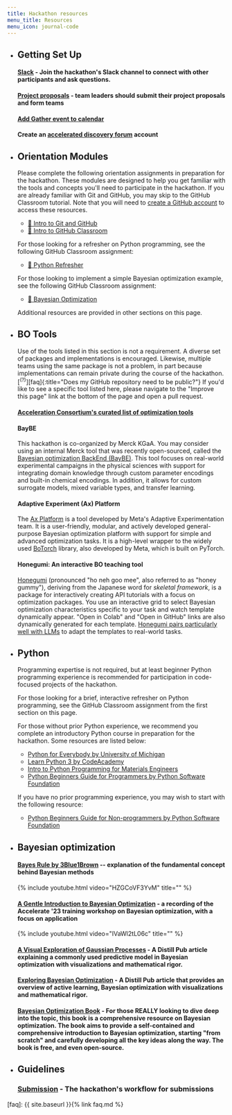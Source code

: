 ```yaml
---
title: Hackathon resources
menu_title: Resources
menu_icon: journal-code
---
```


<ul class="grid">

<li class="resource-block" markdown="1">

## Getting Set Up

#### [Slack](https://join.slack.com/share/enQtNjY0MDE3Njc1NjYxMS01NjJlYWJlNTY1ZDcwYTYxMTRhMTIzYTI4NDRlMmY3NzI2MjlmOGQ0NWQzY2RhZTQwMTQ4YjMxNGIwYjNiMmRj) - Join the hackathon's Slack channel to connect with other participants and ask questions.

#### [Project proposals](_/../submission.md) - team leaders should submit their project proposals and form teams

#### [Add Gather event to calendar](https://app.gather.town/events/aWWEyxSfRJGgvVwT3rSA)

#### Create an [accelerated discovery forum](https://accelerated-discovery.discourse.group/) account

</li>

<li class="resource-block" markdown="1">

## Orientation Modules

Please complete the following orientation assignments in preparation for the hackathon. These modules are designed to help you get familiar with the tools and concepts you'll need to participate in the hackathon. If you are already familiar with Git and GitHub, you may skip to the GitHub Classroom tutorial. Note that you will need to [create a GitHub account](https://github.com/join) to access these resources.

- [📝 Intro to Git and GitHub](https://classroom.github.com/a/2rswOlPi)
- [📝 Intro to GitHub Classroom](https://classroom.github.com/a/EaTuZ8L8)

For those looking for a refresher on Python programming, see the following GitHub Classroom assignment:

- [📝 Python Refresher](https://classroom.github.com/a/XFCJVXYP)

For those looking to implement a simple Bayesian optimization example, see the following GitHub Classroom assignment:

- [📝 Bayesian Optimization](https://classroom.github.com/a/TlzXth_g)

Additional resources are provided in other sections on this page.

</li>

<li class="resource-block" markdown="1">

## BO Tools

Use of the tools listed in this section is not a requirement. A diverse set of packages and implementations is encouraged. Likewise, multiple teams using the same package is not a problem, in part because implementations can remain private during the course of the hackathon.[<sup>(?)</sup>][faq]{:title="Does my GitHub repository need to be public?"} If you'd like to see a specific tool listed here, please navigate to the "Improve this page" link at the bottom of the page and open a pull request.

#### [Acceleration Consortium's curated list of optimization tools](https://github.com/AccelerationConsortium/awesome-self-driving-labs#optimization)

#### BayBE
This hackathon is co-organized by Merck KGaA. You may consider using an internal Merck tool that was recently open-sourced, called the [Bayesian optimization BackEnd (BayBE)](https://github.com/emdgroup/baybe). This tool focuses on real-world experimental campaigns in the physical sciences with support for integrating domain knowledge through custom parameter encodings and built-in chemical encodings. In addition, it allows for custom surrogate models, mixed variable types, and transfer learning.

#### Adaptive Experiment (Ax) Platform
The [Ax Platform](https://ax.dev/) is a tool developed by Meta's Adaptive Experimentation team. It is a user-friendly, modular, and actively developed general-purpose Bayesian optimization platform with support for simple and advanced optimization tasks. It is a high-level wrapper to the widely used [BoTorch](https://botorch.org/) library, also developed by Meta, which is built on PyTorch.

#### Honegumi: An interactive BO teaching tool
[Honegumi](https://honegumi.readthedocs.io/en/latest/) (pronounced "ho neh goo mee", also referred to as "honey gummy"), deriving from the Japanese word for _skeletal framework_, is a package for interactively creating API tutorials with a focus on optimization packages. You use an interactive grid to select Bayesian optimization characteristics specific to your task and watch template dynamically appear. "Open in Colab" and "Open in GitHub" links are also dynamically generated for each template. [Honegumi pairs particularly well with LLMs](https://youtu.be/rnI2BvGgP9o) to adapt the templates to real-world tasks.

</li>

<li class="resource-block" markdown="1">

## Python

Programming expertise is not required, but at least beginner Python programming experience is recommended for participation in code-focused projects of the hackathon.

For those looking for a brief, interactive refresher on Python programming, see the GitHub Classroom assignment from the first section on this page.

For those without prior Python experience, we recommend you complete an introductory Python course in preparation for the hackathon. Some resources are listed below:

- [Python for Everybody by University of Michigan](https://www.coursera.org/specializations/python)
- [Learn Python 3 by CodeAcademy](https://www.codecademy.com/learn/learn-python-3)
- [Intro to Python Programming for Materials Engineers](https://youtube.com/playlist?list=PLL0SWcFqypCmkHClksnGlab3wglEVMqNN)
- [Python Beginners Guide for Programmers by Python Software Foundation](https://wiki.python.org/moin/BeginnersGuide/Programmers)

If you have no prior programming experience, you may wish to start with the following resource:
- [Python Beginners Guide for Non-programmers by Python Software Foundation](https://www.python.org/about/gettingstarted/)

</li>

<li class="resource-block" markdown="1">

## Bayesian optimization

#### [Bayes Rule by 3Blue1Brown](https://youtu.be/HZGCoVF3YvM) -- explanation of the fundamental concept behind Bayesian methods

{% include youtube.html video="HZGCoVF3YvM" title="" %}

#### [A Gentle Introduction to Bayesian Optimization](https://youtu.be/IVaWl2tL06c) - a recording of the Accelerate '23 training workshop on Bayesian optimization, with a focus on application

{% include youtube.html video="IVaWl2tL06c" title="" %}

#### [A Visual Exploration of Gaussian Processes](https://distill.pub/2019/visual-exploration-gaussian-processes/) - A Distill Pub article explaining a commonly used predictive model in Bayesian optimization with visualizations and mathematical rigor.

#### [Exploring Bayesian Optimization](https://distill.pub/2020/bayesian-optimization/) - A Distill Pub article that provides an overview of active learning, Bayesian optimization with visualizations and mathematical rigor.

#### [Bayesian Optimization Book](https://bayesoptbook.com/) - For those REALLY looking to dive deep into the topic, this book is a comprehensive resource on Bayesian optimization. The book aims to provide a self-contained and comprehensive introduction to Bayesian optimization, starting "from scratch" and carefully developing all the key ideas along the way. The book is free, and even open-source.

</li>

<li class="resource-block" markdown="1">

## Guidelines

### [Submission](_/../resources/submission.md) - The hackathon's workflow for submissions

</li>

</ul>

[faq]: {{ site.baseurl }}{% link faq.md %}